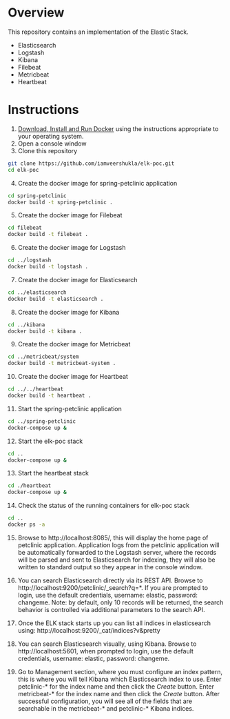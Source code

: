 # Overview
This repository contains an implementation of the Elastic Stack.  
- Elasticsearch
- Logstash
- Kibana
- Filebeat
- Metricbeat
- Heartbeat

# Instructions
1. [Download, Install and Run Docker](https://docs.docker.com/engine/installation/) using the instructions appropriate to your operating system.
2. Open a console window
3. Clone this repository
```bash
git clone https://github.com/iamveershukla/elk-poc.git
cd elk-poc
```
4. Create the docker image for spring-petclinic application
```bash
cd spring-petclinic
docker build -t spring-petclinic . 
```
5. Create the docker image for Filebeat
```bash
cd filebeat
docker build -t filebeat . 
```
6. Create the docker image for Logstash
```bash
cd ../logstash
docker build -t logstash . 
```
7. Create the docker image for Elasticsearch
```bash
cd ../elasticsearch
docker build -t elasticsearch . 
```
8. Create the docker image for Kibana
```bash
cd ../kibana
docker build -t kibana . 
```
9. Create the docker image for Metricbeat
```bash
cd ../metricbeat/system
docker build -t metricbeat-system . 
```
10. Create the docker image for Heartbeat
```bash
cd ../../heartbeat
docker build -t heartbeat . 
```
11. Start the spring-petclinic application
```bash
cd ../spring-petclinic
docker-compose up &
```
12. Start the elk-poc stack
```bash
cd ..
docker-compose up &
```

13. Start the heartbeat stack
```bash
cd ./heartbeat
docker-compose up &
```

14. Check the status of the running containers for elk-poc stack
```bash
cd ..
docker ps -a
```
15. Browse to http://localhost:8085/, this will display the home page of petclinic application.  Application logs from the petclinic application will be automatically forwarded to the Logstash server, where the records will be parsed and sent to Elasticsearch for indexing, they will also be written to standard output so they appear in the console window.

16. You can search Elasticsearch directly via its REST API.  Browse to http://localhost:9200/petclinic/_search?q=*. If you are prompted to login, use the default credentials, username: elastic, password: changeme. Note: by default, only 10 records will be returned, the search behavior is controlled via additional parameters to the search API.

17. Once the ELK stack starts up you can list all indices in elasticsearch using: http://localhost:9200/_cat/indices?v&pretty

18. You can search Elasticsearch visually, using Kibana. Browse to http://localhost:5601, when prompted to login, use the default credentials, username: elastic, password: changeme. 

19. Go to Management section, where you must configure an index pattern, this is where you will tell Kibana which Elasticsearch index to use.
Enter petclinic-* for the index name and then click the _Create_ button. 
Enter metricbeat-* for the index name and then click the _Create_ button. 
After successful configuration, you will see all of the fields that are searchable in the metricbeat-* and petclinic-* Kibana indices.




